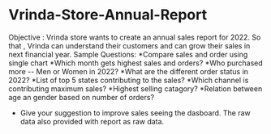 # Vrinda-Store-Annual-Report
Objective : 
Vrinda store wants to create an annual sales report for 2022. So that , Vrinda can understand their customers and can grow their sales in next financial year.
Sample Questions: 
*Compare sales and order using single chart
*Which month gets highest sales and orders?
*Who purchased more -- Men or Women in 2022?
*What are the different order status in 2022?
*List of top 5 states contributing to the sales?
*Which channel is contributing maximum sales?
*Highest selling catagory?
*Relation between age an gender based on number of orders?
* Give your suggestion to improve sales seeing the dasboard.
The raw data also provided with report as raw data.
